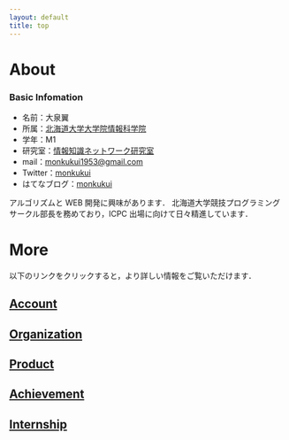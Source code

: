```yaml
---
layout: default
title: top
---
```


# About

### Basic Infomation
- 名前：大泉翼
- 所属：[北海道大学大学院情報科学院](https://www.ist.hokudai.ac.jp/)
- 学年：M1
- 研究室：[情報知識ネットワーク研究室](http://www-ikn.ist.hokudai.ac.jp/)
- mail：monkukui1953@gmail.com
- Twitter：[monkukui](https://twitter.com/monkukui2)
- はてなブログ：[monkukui](https://monkukui.hatenablog.com/)

アルゴリズムと WEB 開発に興味があります．
北海道大学競技プログラミングサークル部長を務めており，ICPC 出場に向けて日々精進しています．


# More

以下のリンクをクリックすると，より詳しい情報をご覧いただけます．

## [Account](account/)
## [Organization](organization/)
## [Product](product/)
## [Achievement](achievement/)
## [Internship](internship/)
